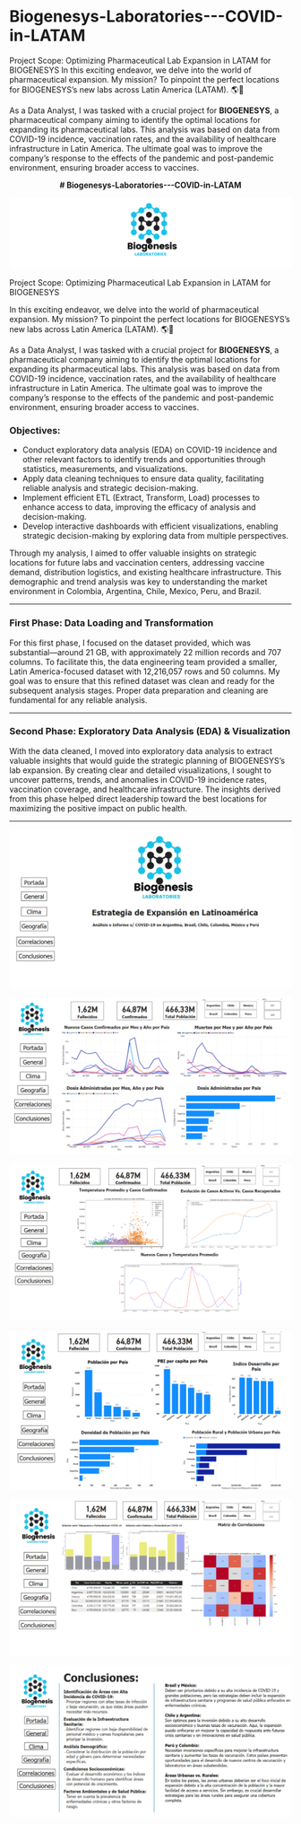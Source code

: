 # Biogenesys-Laboratories---COVID-in-LATAM
Project Scope: Optimizing Pharmaceutical Lab Expansion in LATAM for BIOGENESYS  In this exciting endeavor, we delve into the world of pharmaceutical expansion. My mission? To pinpoint the perfect locations for BIOGENESYS’s new labs across Latin America (LATAM). 🌎💊

As a Data Analyst, I was tasked with a crucial project for **BIOGENESYS**, a pharmaceutical company aiming to identify the optimal locations for expanding its pharmaceutical labs. This analysis was based on data from COVID-19 incidence, vaccination rates, and the availability of healthcare infrastructure in Latin America. The ultimate goal was to improve the company’s response to the effects of the pandemic and post-pandemic environment, ensuring broader access to vaccines.


<p align="center">
  <strong># Biogenesys-Laboratories---COVID-in-LATAM</strong>
</p>

<p align="center">
  <img src="https://github.com/MLopezCastro/Biogenesys-Laboratories---COVID-in-LATAM/blob/main/logo.png" alt="Biogenesys Logo">
</p>

Project Scope: Optimizing Pharmaceutical Lab Expansion in LATAM for BIOGENESYS  

In this exciting endeavor, we delve into the world of pharmaceutical expansion. My mission? To pinpoint the perfect locations for BIOGENESYS’s new labs across Latin America (LATAM). 🌎💊

As a Data Analyst, I was tasked with a crucial project for **BIOGENESYS**, a pharmaceutical company aiming to identify the optimal locations for expanding its pharmaceutical labs. This analysis was based on data from COVID-19 incidence, vaccination rates, and the availability of healthcare infrastructure in Latin America. The ultimate goal was to improve the company’s response to the effects of the pandemic and post-pandemic environment, ensuring broader access to vaccines.

### Objectives:
- Conduct exploratory data analysis (EDA) on COVID-19 incidence and other relevant factors to identify trends and opportunities through statistics, measurements, and visualizations.
- Apply data cleaning techniques to ensure data quality, facilitating reliable analysis and strategic decision-making.
- Implement efficient ETL (Extract, Transform, Load) processes to enhance access to data, improving the efficacy of analysis and decision-making.
- Develop interactive dashboards with efficient visualizations, enabling strategic decision-making by exploring data from multiple perspectives.

Through my analysis, I aimed to offer valuable insights on strategic locations for future labs and vaccination centers, addressing vaccine demand, distribution logistics, and existing healthcare infrastructure. This demographic and trend analysis was key to understanding the market environment in Colombia, Argentina, Chile, Mexico, Peru, and Brazil.

---

### **First Phase: Data Loading and Transformation**

For this first phase, I focused on the dataset provided, which was substantial—around 21 GB, with approximately 22 million records and 707 columns. To facilitate this, the data engineering team provided a smaller, Latin America-focused dataset with 12,216,057 rows and 50 columns. My goal was to ensure that this refined dataset was clean and ready for the subsequent analysis stages. Proper data preparation and cleaning are fundamental for any reliable analysis.

---

### **Second Phase: Exploratory Data Analysis (EDA) & Visualization**

With the data cleaned, I moved into exploratory data analysis to extract valuable insights that would guide the strategic planning of BIOGENESYS’s lab expansion. By creating clear and detailed visualizations, I sought to uncover patterns, trends, and anomalies in COVID-19 incidence rates, vaccination coverage, and healthcare infrastructure. The insights derived from this phase helped direct leadership toward the best locations for maximizing the positive impact on public health.

---

<p align="center">
  <img src="https://github.com/MLopezCastro/Biogenesys-Laboratories---COVID-in-LATAM/blob/main/1%20Portada.png" alt="Portada">
</p>
<p align="center">
  <img src="https://github.com/MLopezCastro/Biogenesys-Laboratories---COVID-in-LATAM/blob/main/2%20General.png" alt="General">
</p>
<p align="center">
  <img src="https://github.com/MLopezCastro/Biogenesys-Laboratories---COVID-in-LATAM/blob/main/3%20Clima.png" alt="Clima">
</p>
<p align="center">
  <img src="https://github.com/MLopezCastro/Biogenesys-Laboratories---COVID-in-LATAM/blob/main/4%20Geograf%C3%ADa.png" alt="Geografía">
</p>
<p align="center">
  <img src="https://github.com/MLopezCastro/Biogenesys-Laboratories---COVID-in-LATAM/blob/main/5%20Correlaciones.png" alt="Correlaciones">
</p>
<p align="center">
  <img src="https://github.com/MLopezCastro/Biogenesys-Laboratories---COVID-in-LATAM/blob/main/6%20Conclusiones.png" alt="Conclusiones">
</p>


